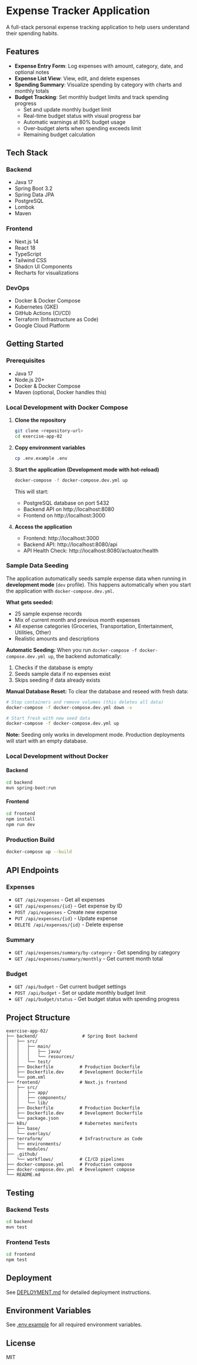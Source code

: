 # Expense Tracker Application

A full-stack personal expense tracking application to help users understand their spending habits.

## Features

- **Expense Entry Form**: Log expenses with amount, category, date, and optional notes
- **Expense List View**: View, edit, and delete expenses
- **Spending Summary**: Visualize spending by category with charts and monthly totals
- **Budget Tracking**: Set monthly budget limits and track spending progress
  - Set and update monthly budget limit
  - Real-time budget status with visual progress bar
  - Automatic warnings at 80% budget usage
  - Over-budget alerts when spending exceeds limit
  - Remaining budget calculation

## Tech Stack

### Backend
- Java 17
- Spring Boot 3.2
- Spring Data JPA
- PostgreSQL
- Lombok
- Maven

### Frontend
- Next.js 14
- React 18
- TypeScript
- Tailwind CSS
- Shadcn UI Components
- Recharts for visualizations

### DevOps
- Docker & Docker Compose
- Kubernetes (GKE)
- GitHub Actions (CI/CD)
- Terraform (Infrastructure as Code)
- Google Cloud Platform

## Getting Started

### Prerequisites

- Java 17
- Node.js 20+
- Docker & Docker Compose
- Maven (optional, Docker handles this)

### Local Development with Docker Compose

1. **Clone the repository**
   ```bash
   git clone <repository-url>
   cd exercise-app-02
   ```

2. **Copy environment variables**
   ```bash
   cp .env.example .env
   ```

3. **Start the application (Development mode with hot-reload)**
   ```bash
   docker-compose -f docker-compose.dev.yml up
   ```

   This will start:
   - PostgreSQL database on port 5432
   - Backend API on http://localhost:8080
   - Frontend on http://localhost:3000

4. **Access the application**
   - Frontend: http://localhost:3000
   - Backend API: http://localhost:8080/api
   - API Health Check: http://localhost:8080/actuator/health

### Sample Data Seeding

The application automatically seeds sample expense data when running in **development mode** (`dev` profile). This happens automatically when you start the application with `docker-compose.dev.yml`.

**What gets seeded:**
- 25 sample expense records
- Mix of current month and previous month expenses
- All expense categories (Groceries, Transportation, Entertainment, Utilities, Other)
- Realistic amounts and descriptions

**Automatic Seeding:**
When you run `docker-compose -f docker-compose.dev.yml up`, the backend automatically:
1. Checks if the database is empty
2. Seeds sample data if no expenses exist
3. Skips seeding if data already exists

**Manual Database Reset:**
To clear the database and reseed with fresh data:

```bash
# Stop containers and remove volumes (this deletes all data)
docker-compose -f docker-compose.dev.yml down -v

# Start fresh with new seed data
docker-compose -f docker-compose.dev.yml up
```

**Note:** Seeding only works in development mode. Production deployments will start with an empty database.

### Local Development without Docker

#### Backend
```bash
cd backend
mvn spring-boot:run
```

#### Frontend
```bash
cd frontend
npm install
npm run dev
```

### Production Build

```bash
docker-compose up --build
```

## API Endpoints

### Expenses
- `GET /api/expenses` - Get all expenses
- `GET /api/expenses/{id}` - Get expense by ID
- `POST /api/expenses` - Create new expense
- `PUT /api/expenses/{id}` - Update expense
- `DELETE /api/expenses/{id}` - Delete expense

### Summary
- `GET /api/expenses/summary/by-category` - Get spending by category
- `GET /api/expenses/summary/monthly` - Get current month total

### Budget
- `GET /api/budget` - Get current budget settings
- `POST /api/budget` - Set or update monthly budget limit
- `GET /api/budget/status` - Get budget status with spending progress

## Project Structure

```
exercise-app-02/
├── backend/                 # Spring Boot backend
│   ├── src/
│   │   ├── main/
│   │   │   ├── java/
│   │   │   └── resources/
│   │   └── test/
│   ├── Dockerfile          # Production Dockerfile
│   ├── Dockerfile.dev      # Development Dockerfile
│   └── pom.xml
├── frontend/               # Next.js frontend
│   ├── src/
│   │   ├── app/
│   │   ├── components/
│   │   └── lib/
│   ├── Dockerfile          # Production Dockerfile
│   ├── Dockerfile.dev      # Development Dockerfile
│   └── package.json
├── k8s/                    # Kubernetes manifests
│   ├── base/
│   └── overlays/
├── terraform/              # Infrastructure as Code
│   ├── environments/
│   └── modules/
├── .github/
│   └── workflows/          # CI/CD pipelines
├── docker-compose.yml      # Production compose
├── docker-compose.dev.yml  # Development compose
└── README.md
```

## Testing

### Backend Tests
```bash
cd backend
mvn test
```

### Frontend Tests
```bash
cd frontend
npm test
```

## Deployment

See [DEPLOYMENT.md](./DEPLOYMENT.md) for detailed deployment instructions.

## Environment Variables

See [.env.example](./.env.example) for all required environment variables.

## License

MIT
